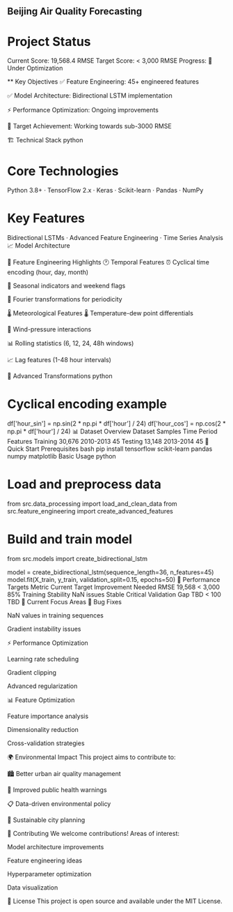 ## Beijing Air Quality Forecasting
# Project Status
Current Score: 19,568.4 RMSE
Target Score: < 3,000 RMSE
Progress: 🚧 Under Optimization

** Key Objectives
✅ Feature Engineering: 45+ engineered features

✅ Model Architecture: Bidirectional LSTM implementation

⚡ Performance Optimization: Ongoing improvements

🎯 Target Achievement: Working towards sub-3000 RMSE

🏗️ Technical Stack
python
# Core Technologies
Python 3.8+ · TensorFlow 2.x · Keras · Scikit-learn · Pandas · NumPy

# Key Features
Bidirectional LSTMs · Advanced Feature Engineering · Time Series Analysis
📈 Model Architecture









🔧 Feature Engineering Highlights
🕐 Temporal Features
⏰ Cyclical time encoding (hour, day, month)

📅 Seasonal indicators and weekend flags

🔁 Fourier transformations for periodicity

🌡️ Meteorological Features
🌡️ Temperature-dew point differentials

💨 Wind-pressure interactions

📊 Rolling statistics (6, 12, 24, 48h windows)

📈 Lag features (1-48 hour intervals)

🎯 Advanced Transformations
python
# Cyclical encoding example
df['hour_sin'] = np.sin(2 * np.pi * df['hour'] / 24)
df['hour_cos'] = np.cos(2 * np.pi * df['hour'] / 24)
📊 Dataset Overview
Dataset	Samples	Time Period	Features
Training	30,676	2010-2013	45
Testing	13,148	2013-2014	45
🚀 Quick Start
Prerequisites
bash
pip install tensorflow scikit-learn pandas numpy matplotlib
Basic Usage
python
# Load and preprocess data
from src.data_processing import load_and_clean_data
from src.feature_engineering import create_advanced_features

# Build and train model  
from src.models import create_bidirectional_lstm

model = create_bidirectional_lstm(sequence_length=36, n_features=45)
model.fit(X_train, y_train, validation_split=0.15, epochs=50)
🎯 Performance Targets
Metric	Current	Target	Improvement Needed
RMSE	19,568	< 3,000	85%
Training Stability	NaN issues	Stable	Critical
Validation Gap	TBD	< 100	TBD
🔄 Current Focus Areas
🐛 Bug Fixes

NaN values in training sequences

Gradient instability issues

⚡ Performance Optimization

Learning rate scheduling

Gradient clipping

Advanced regularization

📊 Feature Optimization

Feature importance analysis

Dimensionality reduction

Cross-validation strategies

🌍 Environmental Impact
This project aims to contribute to:

🏙️ Better urban air quality management

🏥 Improved public health warnings

📋 Data-driven environmental policy

🌱 Sustainable city planning

🤝 Contributing
We welcome contributions! Areas of interest:

Model architecture improvements

Feature engineering ideas

Hyperparameter optimization

Data visualization

📝 License
This project is open source and available under the MIT License.
